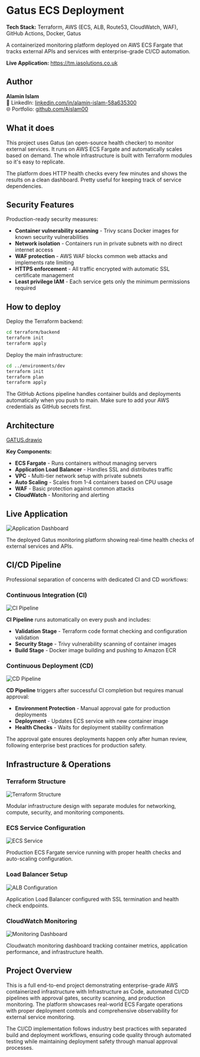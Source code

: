 # Gatus ECS Deployment

**Tech Stack:** Terraform, AWS (ECS, ALB, Route53, CloudWatch, WAF), GitHub Actions, Docker, Gatus

A containerized monitoring platform deployed on AWS ECS Fargate that tracks external APIs and services with enterprise-grade CI/CD automation.

**Live Application:** https://tm.iasolutions.co.uk

## Author

**Alamin Islam**  
💼 LinkedIn: [linkedin.com/in/alamin-islam-58a635300](https://www.linkedin.com/in/alamin-islam-58a635300)  
🌐 Portfolio: [github.com/Aislam00](https://github.com/Aislam00)

## What it does

This project uses Gatus (an open-source health checker) to monitor external services. It runs on AWS ECS Fargate and automatically scales based on demand. The whole infrastructure is built with Terraform modules so it's easy to replicate.

The platform does HTTP health checks every few minutes and shows the results on a clean dashboard. Pretty useful for keeping track of service dependencies.

## Security Features

Production-ready security measures:
- **Container vulnerability scanning** - Trivy scans Docker images for known security vulnerabilities
- **Network isolation** - Containers run in private subnets with no direct internet access
- **WAF protection** - AWS WAF blocks common web attacks and implements rate limiting
- **HTTPS enforcement** - All traffic encrypted with automatic SSL certificate management
- **Least privilege IAM** - Each service gets only the minimum permissions required

## How to deploy

Deploy the Terraform backend:
```bash
cd terraform/backend
terraform init
terraform apply
```

Deploy the main infrastructure:
```bash
cd ../environments/dev
terraform init
terraform plan
terraform apply
```

The GitHub Actions pipeline handles container builds and deployments automatically when you push to main. Make sure to add your AWS credentials as GitHub secrets first.

## Architecture

[GATUS.drawio](https://github.com/user-attachments/files/21798203/GATUS.drawio)

**Key Components:**
- **ECS Fargate** - Runs containers without managing servers
- **Application Load Balancer** - Handles SSL and distributes traffic  
- **VPC** - Multi-tier network setup with private subnets
- **Auto Scaling** - Scales from 1-4 containers based on CPU usage
- **WAF** - Basic protection against common attacks
- **CloudWatch** - Monitoring and alerting

## Live Application

![Application Dashboard](screenshots/app-dashboard.png)

The deployed Gatus monitoring platform showing real-time health checks of external services and APIs.

## CI/CD Pipeline

Professional separation of concerns with dedicated CI and CD workflows:

### Continuous Integration (CI)
![CI Pipeline](screenshots/Ci-gatecs.png)

**CI Pipeline** runs automatically on every push and includes:
- **Validation Stage** - Terraform code format checking and configuration validation
- **Security Stage** - Trivy vulnerability scanning of container images
- **Build Stage** - Docker image building and pushing to Amazon ECR

### Continuous Deployment (CD)
![CD Pipeline](screenshots/cd-gatecs.png)

**CD Pipeline** triggers after successful CI completion but requires manual approval:
- **Environment Protection** - Manual approval gate for production deployments
- **Deployment** - Updates ECS service with new container image
- **Health Checks** - Waits for deployment stability confirmation

The approval gate ensures deployments happen only after human review, following enterprise best practices for production safety.

## Infrastructure & Operations

### Terraform Structure
![Terraform Structure](screenshots/terraform-modules.png)

Modular infrastructure design with separate modules for networking, compute, security, and monitoring components.

### ECS Service Configuration
![ECS Service](screenshots/ecs-service.png)

Production ECS Fargate service running with proper health checks and auto-scaling configuration.

### Load Balancer Setup
![ALB Configuration](screenshots/alb-listeners.png)

Application Load Balancer configured with SSL termination and health check endpoints.

### CloudWatch Monitoring
![Monitoring Dashboard](screenshots/cloudwatch-dashboard.png)

Cloudwatch monitoring dashboard tracking container metrics, application performance, and infrastructure health.

## Project Overview

This is a full end-to-end project demonstrating enterprise-grade AWS containerized infrastructure with Infrastructure as Code, automated CI/CD pipelines with approval gates, security scanning, and production monitoring. The platform showcases real-world ECS Fargate operations with proper deployment controls and comprehensive observability for external service monitoring.

The CI/CD implementation follows industry best practices with separated build and deployment workflows, ensuring code quality through automated testing while maintaining deployment safety through manual approval processes.